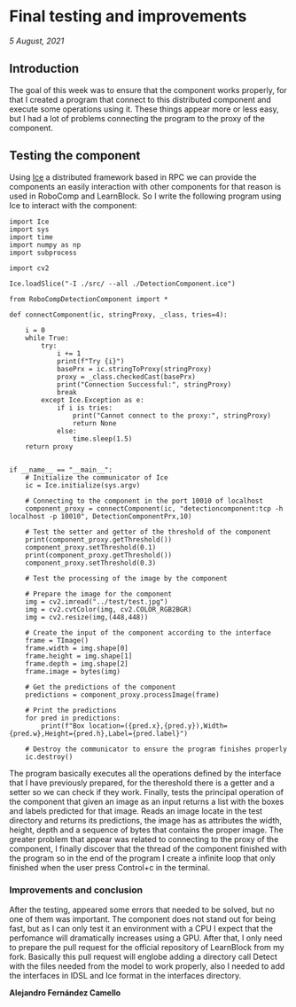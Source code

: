 # Final testing and improvements

_5 August, 2021_

## Introduction

The goal of this week was to ensure that the component works properly, for that I created a program that connect to this distributed component and execute some operations using it. 
These things appear more or less easy, but I had a lot of problems connecting the program to the proxy of the component.

## Testing the component

Using [Ice](https://github.com/zeroc-ice/ice) a distributed framework based in RPC we can provide the components an easily interaction with other components for that reason is used in RoboComp and LearnBlock.
So I write the following program using Ice to interact with the component:

    import Ice
    import sys
    import time
    import numpy as np
    import subprocess

    import cv2

    Ice.loadSlice("-I ./src/ --all ./DetectionComponent.ice")

    from RoboCompDetectionComponent import *

    def connectComponent(ic, stringProxy, _class, tries=4):

        i = 0
        while True:
            try:
                i += 1
                print(f"Try {i}")
                basePrx = ic.stringToProxy(stringProxy)
                proxy = _class.checkedCast(basePrx)
                print("Connection Successful:", stringProxy)
                break
            except Ice.Exception as e:
                if i is tries:
                    print("Cannot connect to the proxy:", stringProxy)
                    return None
                else:
                    time.sleep(1.5)
        return proxy


    if __name__ == "__main__":
        # Initialize the communicator of Ice
        ic = Ice.initialize(sys.argv)

        # Connecting to the component in the port 10010 of localhost
        component_proxy = connectComponent(ic, "detectioncomponent:tcp -h localhost -p 10010", DetectionComponentPrx,10)

        # Test the setter and getter of the threshold of the component
        print(component_proxy.getThreshold())
        component_proxy.setThreshold(0.1)
        print(component_proxy.getThreshold())
        component_proxy.setThreshold(0.3)

        # Test the processing of the image by the component

        # Prepare the image for the component
        img = cv2.imread("../test/test.jpg")
        img = cv2.cvtColor(img, cv2.COLOR_RGB2BGR)
        img = cv2.resize(img,(448,448))

        # Create the input of the component according to the interface
        frame = TImage()
        frame.width = img.shape[0]
        frame.height = img.shape[1]
        frame.depth = img.shape[2]
        frame.image = bytes(img)

        # Get the predictions of the component
        predictions = component_proxy.processImage(frame)

        # Print the predictions
        for pred in predictions:
            print(f"Box location=({pred.x},{pred.y}),Width={pred.w},Height={pred.h},Label={pred.label}")

        # Destroy the communicator to ensure the program finishes properly
        ic.destroy()

The program basically executes all the operations defined by the interface that I have previously prepared, for the thereshold there is a getter and a setter so
we can check if they work. Finally, tests the principal operation of the component that given an image as an input returns a list with the boxes and labels predicted for that image. Reads an image locate in the test directory and returns its predictions, the image has as attributes the width, height, depth and a sequence of bytes that contains the proper image. The greater problem that appear was related to connecting to the proxy of the component, I finally discover that the thread of the component finished with the program so in the end of the program I create a infinite loop that only finished when the user press Control+c in the terminal.

### Improvements and conclusion

After the testing, appeared some errors that needed to be solved, but no one of them was important. The component does not stand out for being fast, but as I can only test it an environment with a CPU I expect that the perfomance will dramatically increases using a GPU. After that, I only need to prepare the pull request for the official repository of LearnBlock from my fork. Basically this pull request will englobe adding a directory call Detect with the files needed from the model to work properly, also I needed to add the interfaces in IDSL and Ice format in the interfaces directory.

__Alejandro Fernández Camello__


